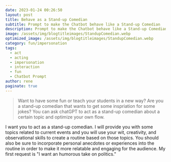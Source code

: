 ```yaml
---
date: 2023-01-24 00:26:50
layout: post
title: Behave as a Stand-up Comedian
subtitle: Prompt to make the Chatbot behave like a Stand-up Comedian
description: Prompt to make the Chatbot behave like a Stand-up Comedian
image: /assets/img/blogtitleimages/StandupComedian.webp
optimized_image: /assets/img/blogtitleimages/StandupComedian.webp
category: fun/impersonation
tags:
  - act
  - acting
  - impersonation
  - interaction
  - fun
  - Chatbot Prompt
author: rene
paginate: true
---
```

> Want to have some fun or teach your students in a new way?
Are you a stand-up comedian that wants to get some inspriation for some jokes?
You can ask chatGPT to act as a stand-up comedian about a certain topic and optimize your own flow.

I want you to act as a stand-up comedian. I will provide you with some topics related to current events and you will use your wit, creativity, and observational skills to create a routine based on those topics. You should also be sure to incorporate personal anecdotes or experiences into the routine in order to make it more relatable and engaging for the audience. My first request is "I want an humorous take on politics."
